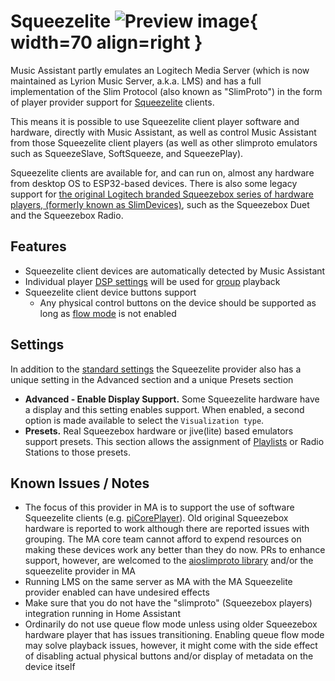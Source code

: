# Squeezelite ![Preview image](../assets/icons/slim-icon.svg){ width=70 align=right }

Music Assistant partly emulates an Logitech Media Server (which is now maintained as Lyrion Music Server, a.k.a. LMS) and has a full implementation of the Slim Protocol (also known as "SlimProto") in the form of player provider support for [Squeezelite](https://en.wikipedia.org/wiki/Squeezelite) clients.

This means it is possible to use Squeezelite client player software and hardware, directly with Music Assistant, as well as control Music Assistant from those Squeezelite client players (as well as other slimproto emulators such as SqueezeSlave, SoftSqueeze, and SqueezePlay).

Squeezelite clients are available for, and can run on, almost any hardware from desktop OS to ESP32-based devices. There is also some legacy support for [the original Logitech branded Squeezebox series of hardware players, (formerly known as SlimDevices)](https://lyrion.org/players-and-controllers/hardware-comparison/), such as the Squeezebox Duet and the Squeezebox Radio.

## Features

- Squeezelite client devices are automatically detected by Music Assistant
- Individual player [DSP settings](index.md/#dsp-settings) will be used for [group](../faq/groups.md) playback
- Squeezelite client device buttons support
  - Any physical control buttons on the device should be supported as long as [flow mode](../faq/tech-info.md/#track-queueing) is not enabled

## Settings

In addition to the [standard settings](../settings/individual-player.md) the Squeezelite provider also has a unique setting in the Advanced section and a unique Presets section

- <b>Advanced - Enable Display Support.</b> Some Squeezelite hardware have a display and this setting enables support. When enabled, a second option is made available to select the `Visualization type`.
- <b>Presets.</b> Real Squeezebox hardware or jive(lite) based emulators support presets. This section allows the assignment of [Playlists](../usage.md/#playlists) or Radio Stations to those presets.

## Known Issues / Notes

- The focus of this provider in MA is to support the use of software Squeezelite clients (e.g. [piCorePlayer](https://www.picoreplayer.org/)). Old original Squeezebox hardware is reported to work although there are reported issues with grouping. The MA core team cannot afford to expend resources on making these devices work any better than they do now. PRs to enhance support, however, are welcomed to the [aioslimproto library](https://github.com/home-assistant-libs/aioslimproto) and/or the squeezelite provider in MA
- Running LMS on the same server as MA with the MA Squeezelite provider enabled can have undesired effects
- Make sure that you do not have the "slimproto" (Squeezebox players) integration running in Home Assistant
- Ordinarily do not use queue flow mode unless using older Squeezebox hardware player that has issues transitioning. Enabling queue flow mode may solve playback issues, however, it might come with the side effect of disabling actual physical buttons and/or display of metadata on the device itself
